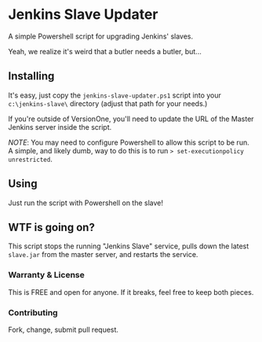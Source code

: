 # Jenkins Slave Updater
A simple Powershell script for upgrading Jenkins' slaves.

Yeah, we realize it's weird that a butler needs a butler, but...

## Installing
It's easy, just copy the `jenkins-slave-updater.ps1` script into your `c:\jenkins-slave\` directory (adjust that path for your needs.)

If you're outside of VersionOne, you'll need to update the URL of the Master Jenkins server inside the script.

_NOTE_: You may need to configure Powershell to allow this script to be run. A simple, and likely dumb, way to do this is to run `> set-executionpolicy unrestricted`.

## Using
Just run the script with Powershell on the slave!

## WTF is going on?
This script stops the running "Jenkins Slave" service, pulls down the latest `slave.jar` from the master server, and restarts the service.

### Warranty & License
This is FREE and open for anyone. If it breaks, feel free to keep both pieces.

### Contributing
Fork, change, submit pull request.
